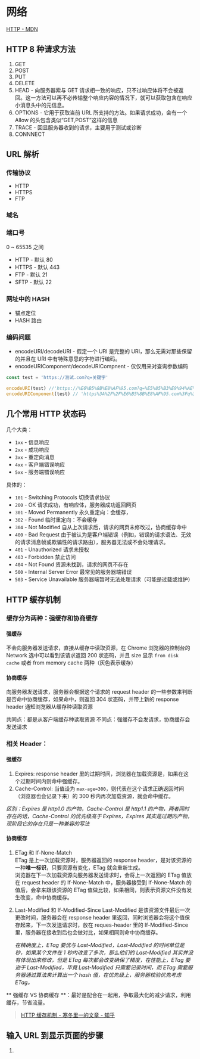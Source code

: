 # 网络

[HTTP - MDN](https://developer.mozilla.org/zh-CN/docs/Web/HTTP)

## HTTP 8 种请求方法

1. GET
2. POST
3. PUT
4. DELETE
5. HEAD - 向服务器索与 GET 请求相一致的响应，只不过响应体将不会被返回。这一方法可以再不必传输整个响应内容的情况下，就可以获取包含在响应小消息头中的元信息。
6. OPTIONS - 它用于获取当前 URL 所支持的方法。如果请求成功，会有一个 Allow 的头包含类似“GET,POST”这样的信息
7. TRACE - 回显服务器收到的请求，主要用于测试或诊断
8. CONNNECT

## URL 解析

### 传输协议

- HTTP
- HTTPS
- FTP

### 域名

### 端口号

0 ~ 65535 之间

- HTTP - 默认 80
- HTTPS - 默认 443
- FTP - 默认 21
- SFTP - 默认 22

### 网址中的 HASH

- 锚点定位
- HASH 路由

### 编码问题

- encodeURI/decodeURI - 假定一个 URI 是完整的 URI，那么无需对那些保留的并且在 URI 中有特殊意思的字符进行编码。
- encodeURIComponent/decodeURICompnent - 仅仅用来对查询参数编码

```ts
const test = 'https://测试.com?q=关键字'

encodeURI(test) //'https://%E6%B5%8B%E8%AF%95.com?q=%E5%85%B3%E9%94%AE%E5%AD%97'
encodeURIComponent(test) // 'https%3A%2F%2F%E6%B5%8B%E8%AF%95.com%3Fq%3D%E5%85%B3%E9%94%AE%E5%AD%97'
```

## 几个常用 HTTP 状态码

几个大类：

- `1xx` - 信息响应
- `2xx` - 成功响应
- `3xx` - 重定向消息
- `4xx` - 客户端错误响应
- `5xx` - 服务端错误响应

具体的：

- `101` - Switching Protocols 切换请求协议
- `200` - OK 请求成功，有响应体，服务器成功返回网页
- `301` - Moved Permanently 永久重定向：会缓存，
- `302` - Found 临时重定向：不会缓存
- `304` - Not Modified 自从上次请求后，请求的网页未修改过，协商缓存命中
- `400` - Bad Request 由于被认为是客户端错误（例如，错误的请求语法、无效的请求消息帧或欺骗性的请求路由），服务器无法或不会处理请求。
- `401` - Unauthorized 请求未授权
- `403` - Forbidden 禁止访问
- `404` - Not Found 资源未找到，请求的网页不存在
- `500` - Internal Server Error 最常见的服务器端错误
- `503` - Service Unavailable 服务器端暂时无法处理请求（可能是过载或维护）

## HTTP 缓存机制

### 缓存分为两种：强缓存和协商缓存

#### 强缓存

不会向服务器发送请求，直接从缓存中读取资源，在 Chrome 浏览器的控制台的 Network 选中可以看到该请求返回 200 状态码，并且 size 显示 `from disk cache` 或者 from memory cache 两种（灰色表示缓存）

#### 协商缓存

向服务器发送请求，服务器会根据这个请求的 request header 的一些参数来判断是否命中协商缓存，如果命中，则返回 304 状态码，并带上新的 response header 通知浏览器从缓存种读取资源

共同点：都是从客户端缓存种读取资源
不同点：强缓存不会发请求，协商缓存会发送请求

### 相关 Header：

#### 强缓存

1. Expires: response header 里的过期时间，浏览器在加载资源是，如果在这个过期时间内则命中强缓存。
2. Cache-Control: 当值设为 `max-age=300`，则代表在这个请求正确返回时间（浏览器也会记录下来）的 300 秒内再次加载资源，就会命中缓存。

_区别：Expires 是 http1.0 的产物，Cache-Control 是 http1.1 的产物，两者同时存在的话，Cache-Control 的优先级高于 Expires，Expires 其实是过期的产物，现阶段它的存在只是一种兼容的写法_

#### 协商缓存

1. ETag 和 If-None-Match  
   ETag 是上一次加载资源时，服务器返回的 response header，是对该资源的一种**唯一标识**，只要资源有变化，ETag 就会重新生成。  
   浏览器在下一次加载资源向服务器发送请求时，会将上一次返回的 ETag 值放在 request header 的 If-None-Match 中，服务器接受到 If-None-Match 的值后，会拿来跟该资源的 ETag 值做比较，如果相同，则表示资源文件没有发生改变，命中协商缓存。

2. Last-Modified 和 If-Modified-Since
   Last-Modified 是该资源文件最后一次更改时间，服务器会在 response header 里返回，同时浏览器会将这个值保存起来，下一次发送请求时，放在 reques-header 里的 If-Modified-Since 里，服务器在接收到后也会做对比，如果相同则命中协商缓存。

   _在精确度上，ETag 要优与 Last-Modified，Last-Modified 的时间单位是秒，如果某个文件在 1 秒内改变了多次，那么他们的 Last-Modified 其实并没有体现出来修改，但是 ETag 每次都会改变确保了精度，在性能上，ETag 要逊于 Last-Modified，毕竟 Last-Modified 只需要记录时间，而 ETag 需要服务器通过算法来计算出一个 hash 值，在优先级上，服务器校验优先考虑 ETag。_

** 强缓存 VS 协商缓存 **：最好是配合在一起用，争取最大化的减少请求，利用缓存，节省流量。

> [HTTP 缓存机制 - 寒冬里一的文章 - 知乎](https://zhuanlan.zhihu.com/p/58685072)

## 输入 URL 到显示页面的步骤

1.

